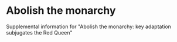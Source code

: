 # Abolish the monarchy
 Supplemental information for "Abolish the monarchy: key adaptation subjugates the Red Queen"
